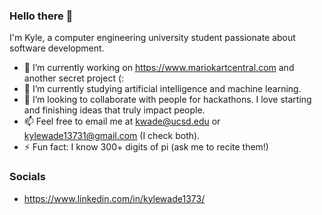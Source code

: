 ### Hello there 👋

I'm Kyle, a computer engineering university student passionate about software development.

- 🔭 I’m currently working on https://www.mariokartcentral.com and another secret project (:
- 🌱 I’m currently studying artificial intelligence and machine learning.
- 👯 I’m looking to collaborate with people for hackathons. I love starting and finishing ideas that truly impact people.
- 📫 Feel free to email me at kwade@ucsd.edu or kylewade13731@gmail.com (I check both).
- ⚡ Fun fact: I know 300+ digits of pi (ask me to recite them!)

### Socials

- https://www.linkedin.com/in/kylewade1373/
